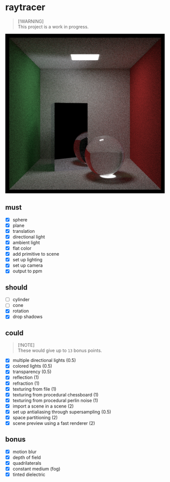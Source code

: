 # raytracer

> [!WARNING]\
> This project is a work in progress.

![](./assets/cornell_glass.png)

## must

- [x] sphere
- [x] plane
- [x] translation
- [x] directional light
- [x] ambient light
- [x] flat color
- [x] add primitive to scene
- [x] set up lighting
- [x] set up camera
- [x] output to ppm

## should

- [ ] cylinder
- [ ] cone
- [x] rotation
- [x] drop shadows

## could

> [!NOTE]\
> These would give up to `13` bonus points.

- [x] multiple directional lights (0.5)
- [x] colored lights (0.5)
- [x] transparency (0.5)
- [x] reflection (1)
- [x] refraction (1)
- [x] texturing from file (1)
- [x] texturing from procedural chessboard (1)
- [x] texturing from procedural perlin noise (1)
- [x] import a scene in a scene (2)
- [x] set up antialiasing through supersampling (0.5)
- [x] space partitioning (2)
- [x] scene preview using a fast renderer (2)

## bonus

- [x] motion blur
- [x] depth of field
- [x] quadrilaterals
- [x] constant medium (fog)
- [x] tinted dielectric
